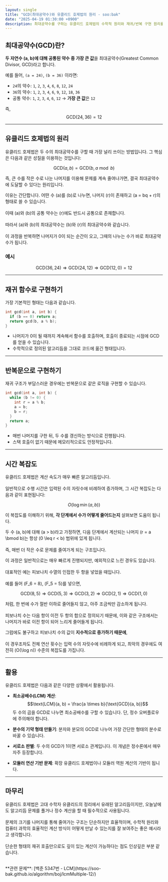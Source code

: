 ```yaml
---
layout: single
title: "GCD(최대공약수)와 유클리드 호제법의 원리 - soo:bak"
date: "2025-04-19 01:30:00 +0900"
description: 최대공약수를 구하는 유클리드 호제법의 수학적 원리와 재귀/반복 구현 원리를 초보자도 쉽게 이해할 수 있도록 LaTeX 수식과 함께 자세히 설명한 글
---
```


## 최대공약수(GCD)란?

**두 자연수 \(a, b\)에 대해 공통된 약수 중 가장 큰 값**을 최대공약수(Greatest Common Divisor, GCD)라고 합니다.

예를 들어, `(a = 24)`, `(b = 36)` 이라면:
- `24`의 약수: `1`, `2`, `3`, `4`, `6`, `8`, `12`, `24`
- `36`의 약수: `1`, `2`, `3`, `4`, `6`, `9`, `12`, `18`, `36`
- 공통 약수: `1`, `2`, `3`, `4`, `6`, `12` → **가장 큰 값**은 `12`

즉, $$\text{GCD}(24, 36) = 12$$

---

## 유클리드 호제법의 원리

유클리드 호제법은 두 수의 최대공약수를 구할 때 가장 널리 쓰이는 방법입니다. 그 핵심은 다음과 같은 성질을 이용하는 것입니다:<br>

$$
\text{GCD}(a, b) = \text{GCD}(b, a \bmod b)
$$

즉, 큰 수를 작은 수로 나눈 나머지를 이용해 문제를 계속 줄여나가면, 결국 최대공약수에 도달할 수 있다는 원리입니다.<br>

이유는 간단합니다. 어떤 수 \(a\)를 \(b\)로 나누면, 나머지 \(r\)이 존재하고 \(a = bq + r\)의 형태로 쓸 수 있습니다. <br>
<br>
이때 \(a\)와 \(b\)의 공통 약수는 \(r\)에도 반드시 공통으로 존재합니다.<br>
<br>
따라서 \(a\)와 \(b\)의 최대공약수는 \(b\)와 \(r\)의 최대공약수와 같습니다.<br>
<br>
이 과정을 반복하면 나머지가 0이 되는 순간이 오고, 그때의 나누는 수가 바로 최대공약수가 됩니다.<br>

### 예시

$$
\text{GCD}(36, 24) \Rightarrow \text{GCD}(24, 12) \Rightarrow \text{GCD}(12, 0) = 12
$$

---

## 재귀 함수로 구현하기

가장 기본적인 형태는 다음과 같습니다.

```cpp
int gcd(int a, int b) {
  if (b == 0) return a;
  return gcd(b, a % b);
}
```

- 나머지가 0이 될 때까지 계속해서 함수를 호출하며, 호출이 종료되는 시점에 GCD를 얻을 수 있습니다.
- 수학적으로 정의된 알고리듬을 그대로 코드에 옮긴 형태입니다.

---

## 반복문으로 구현하기

재귀 구조가 부담스러운 경우에는 반복문으로 같은 로직을 구현할 수 있습니다.

```cpp
int gcd(int a, int b) {
  while (b != 0) {
    int r = a % b;
    a = b;
    b = r;
  }
  return a;
}
```

- 매번 나머지를 구한 뒤, 두 수를 갱신하는 방식으로 진행됩니다.
- 스택 호출이 없기 때문에 메모리적으로도 안정적입니다.

---

## 시간 복잡도

유클리드 호제법은 계산 속도가 매우 빠른 알고리듬입니다.<br>
<br>
일반적으로 수행 시간은 입력된 수의 자릿수에 비례하여 증가하며, 그 시간 복잡도는 다음과 같이 표현됩니다:

$$
O(\log \min(a, b))
$$

이 복잡도를 이해하기 위해, **각 단계에서 수가 어떻게 줄어드는지** 살펴보면 도움이 됩니다.

두 수 \(a, b\)에 대해 \(a > b\)라고 가정하면, 다음 단계에서 계산되는 나머지 \(r = a \bmod b\)는 항상 \(0 \leq r < b\) 범위에 있게 됩니다.<br>
<br>
즉, 매번 더 작은 수로 문제를 줄여가게 되는 구조입니다.<br>

이 과정은 일반적으로는 매우 빠르게 진행되지만, 예외적으로 느린 경우도 있습니다.<br>
<br>
대표적인 예는 피보나치 수열의 인접한 두 항을 넣었을 때입니다.<br>
<br>
예를 들어 \(F_6 = 8\), \(F_5 = 5\)를 넣으면,

$$
\text{GCD}(8, 5) \Rightarrow \text{GCD}(5, 3) \Rightarrow \text{GCD}(3, 2) \Rightarrow \text{GCD}(2, 1) \Rightarrow \text{GCD}(1, 0)
$$

처럼, 한 번에 수가 절반 이하로 줄어들지 않고, 아주 조금씩만 감소하게 됩니다.<br>
<br>
피보나치 수는 다음 항이 이전 두 항의 합으로 정의되기 때문에, 이와 같은 구조에서는 나머지가 바로 이전 항이 되어 느리게 줄어들게 됩니다.<br>

그럼에도 불구하고 피보나치 수의 값이 **지수적으로 증가하기 때문에**,<br>
<br>
이 경우조차도 전체 연산 횟수는 입력 수의 자릿수에 비례하게 되고, 최악의 경우에도 여전히 \(O(\log n)\) 수준의 복잡도를 가집니다.

---

## 활용

유클리드 호제법은 다음과 같은 다양한 상황에서 활용됩니다.

- **최소공배수(LCM) 계산**:
  $$\text{LCM}(a, b) = \frac{a \times b}{\text{GCD}(a, b)}$$
  두 수의 곱을 GCD로 나누면 최소공배수를 구할 수 있습니다. 단, 정수 오버플로우에 주의해야 합니다.

- **분수의 기약 형태 만들기**:
  분자와 분모의 GCD로 나누어 가장 간단한 형태의 분수로 바꿀 수 있습니다.

- **서로소 판별**:
  두 수의 GCD가 1이면 서로소 관계입니다. 이 개념은 정수론에서 매우 자주 등장합니다.

- **모듈러 연산 기반 문제**:
  확장 유클리드 호제법이나 모듈러 역원 계산의 기반이 됩니다.

---

## 마무리

유클리드 호제법은 고대 수학자 유클리드의 정리에서 유래된 알고리듬이지만, 오늘날에도 알고리듬 문제를 풀거나 정수 계산을 할 때 필수적으로 사용됩니다. <br>
<br>
문제의 크기를 나머지를 통해 줄여가는 구조는 단순하지만 효율적이며, 수학적 원리와 컴퓨터 과학의 효율적인 계산 방식이 어떻게 만날 수 있는지를 잘 보여주는 좋은 예시라고 생각합니다.<br>
<br>
단순한 형태의 재귀 호출만으로도 깊이 있는 계산이 가능하다는 점도 인상깊은 부분 같습니다. <br>

<br>
**관련 문제**: [백준 5347번 - LCM](https://soo-bak.github.io/algorithm/boj/lcmMultiple-12/)
